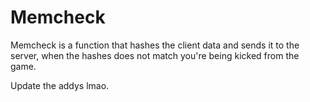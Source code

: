 # Memcheck
Memcheck is a function that hashes the client data and sends it to the server, when the hashes does not match you're being kicked from the game.

Update the addys lmao.
